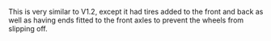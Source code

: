 This is very similar to V1.2, except it had tires added to the front and back as well as having ends fitted to the front axles to prevent the wheels from slipping off.
